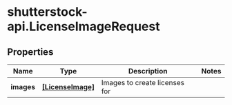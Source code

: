 # shutterstock-api.LicenseImageRequest

## Properties
Name | Type | Description | Notes
------------ | ------------- | ------------- | -------------
**images** | [**[LicenseImage]**](LicenseImage.md) | Images to create licenses for | 


